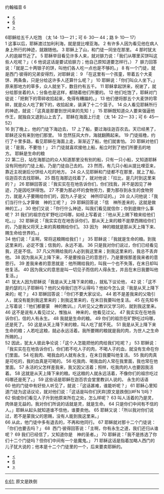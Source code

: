﻿





 约翰福音 6




* [<](bible/JHN05.md)
* [6](bible/JHN.md)
* [>](bible/JHN07.md)



 
6耶稣给五千人吃饱 （太
14·
13—
21；可
6·
30—
44；路
9·
10—
17）  
1 这事以后，耶稣渡过加利利海，就是提比哩亚海。 
2 有许多人因为看见他在病人身上所行的神迹，就跟随他。 
3 耶稣上了山，和门徒一同坐在那里。 
4 那时犹太人的逾越节近了。 
5 耶稣举目看见许多人来，就对腓力说：「我们从哪里买饼叫这些人吃呢？」（ 
6 他说这话是要试验腓力；他自己原知道要怎样行。） 
7  腓力回答说：「就是二十两银子的饼，叫他们各人吃一点也是不够的。」 
8 有一个门徒，就是西门·彼得的兄弟安得烈，对耶稣说： 
9 「在这里有一个孩童，带着五个大麦饼、两条鱼，只是分给这许多人还算什么呢？」 
10 耶稣说：「你们叫众人坐下。」原来那地方的草多，众人就坐下，数目约有五千。 
11 耶稣拿起饼来，祝谢了，就分给那坐着的人；分鱼也是这样，都随着他们所要的。 
12 他们吃饱了，耶稣对门徒说：「把剩下的零碎收拾起来，免得有糟蹋的。」 
13 他们便将那五个大麦饼的零碎，就是众人吃了剩下的，收拾起来，装满了十二个篮子。 
14 众人看见耶稣所行的神迹，就说：「这真是那要到世间来的先知！」 
15 耶稣既知道众人要来强逼他作王，就独自又退到山上去了。 耶稣在海面上行走 （太
14·
22—
33；可
6·
45—
52）  
16 到了晚上，他的门徒下海边去， 
17 上了船，要过海往迦百农去。天已经黑了，耶稣还没有来到他们那里。 
18 忽然狂风大作，海就翻腾起来。 
19 门徒摇橹，约行了十里多路，看见耶稣在海面上走，渐渐近了船，他们就害怕。 
20 耶稣对他们说：「是我，不要怕！」 
21 门徒就喜欢接他上船，船立时到了他们所要去的地方。 耶稣是生命的粮  
22 第二日，站在海那边的众人知道那里没有别的船，只有一只小船，又知道耶稣没有同他的门徒上船，乃是门徒自己去的。 
23 然而，有几只小船从提比哩亚来，靠近主祝谢后分饼给人吃的地方。 
24 众人见耶稣和门徒都不在那里，就上了船，往迦百农去找耶稣。 
25 既在海那边找着了，就对他说：「拉比，是几时到这里来的？」 
26 耶稣回答说：「我实实在在地告诉你们，你们找我，并不是因见了神迹，乃是因吃饼得饱。 
27 不要为那必坏的食物劳力，要为那存到永生的食物劳力，就是人子要赐给你们的，因为人子是父　神所印证的。」 
28 众人问他说：「我们当行什么才算做　神的工呢？」 
29 耶稣回答说：「信　神所差来的，这就是做　神的工。」 
30 他们又说：「你行什么神迹，叫我们看见就信你；你到底做什么事呢？ 
31 我们的祖宗在旷野吃过吗哪，如经上写着说：『他从天上赐下粮来给他们吃。』」 
32 耶稣说：「我实实在在地告诉你们，那从天上来的粮不是摩西赐给你们的，乃是我父将天上来的真粮赐给你们。 
33 因为　神的粮就是那从天上降下来、赐生命给世界的。」  
34 他们说：「主啊，常将这粮赐给我们！」 
35 耶稣说：「我就是生命的粮。到我这里来的，必定不饿；信我的，永远不渴。 
36 只是我对你们说过，你们已经看见我，还是不信。 
37 凡父所赐给我的人必到我这里来；到我这里来的，我总不丢弃他。 
38 因为我从天上降下来，不是要按自己的意思行，乃是要按那差我来者的意思行。 
39 差我来者的意思就是：他所赐给我的，叫我一个也不失落，在末日却叫他复活。 
40 因为我父的意思是叫一切见子而信的人得永生，并且在末日我要叫他复活。」  
41  犹太人因为耶稣说「我是从天上降下来的粮」，就私下议论他， 
42 说：「这不是约瑟的儿子耶稣吗？他的父母我们岂不认得吗？他如今怎么说『我是从天上降下来的』呢？」 
43 耶稣回答说：「你们不要大家议论。 
44 若不是差我来的父吸引人，就没有能到我这里来的；到我这里来的，在末日我要叫他复活。 
45 在先知书上写着说：『他们都要蒙　神的教训。』凡听见父之教训又学习的，就到我这里来。 
46 这不是说有人看见过父，惟独从　神来的，他看见过父。 
47 我实实在在地告诉你们，信的人有永生。 
48 我就是生命的粮。 
49 你们的祖宗在旷野吃过吗哪，还是死了。 
50 这是从天上降下来的粮，叫人吃了就不死。 
51 我是从天上降下来生命的粮；人若吃这粮，就必永远活着。我所要赐的粮就是我的肉，为世人之生命所赐的。」  
52 因此，犹太人彼此争论说：「这个人怎能把他的肉给我们吃呢？」 
53 耶稣说：「我实实在在地告诉你们，你们若不吃人子的肉，不喝人子的血，就没有生命在你们里面。 
54 吃我肉、喝我血的人就有永生，在末日我要叫他复活。 
55 我的肉真是可吃的，我的血真是可喝的。 
56 吃我肉、喝我血的人常在我里面，我也常在他里面。 
57 永活的父怎样差我来，我又因父活着；照样，吃我肉的人也要因我活着。 
58 这就是从天上降下来的粮。吃这粮的人就永远活着，不像你们的祖宗吃过吗哪还是死了。」 
59 这些话是耶稣在迦百农会堂里教训人说的。 永生的话语  
60 他的门徒中有好些人听见了，就说：「这话甚难，谁能听呢？」 
61 耶稣心里知道门徒为这话议论，就对他们说：「这话是叫你们厌弃[原文是跌倒](#FN
1)吗？ 
62 倘或你们看见人子升到他原来所在之处，怎么样呢？ 
63 叫人活着的乃是灵，肉体是无益的。我对你们所说的话就是灵，就是生命。 
64 只是你们中间有不信的人。」耶稣从起头就知道谁不信他，谁要卖他。 
65 耶稣又说：「所以我对你们说过，若不是蒙我父的恩赐，没有人能到我这里来。」  
66 从此，他门徒中多有退去的，不再和他同行。 
67 耶稣就对那十二个门徒说：「你们也要去吗？」 
68  西门·彼得回答说：「主啊，你有永生之道，我们还归从谁呢？ 
69 我们已经信了，又知道你是　神的圣者。」 
70 耶稣说：「我不是拣选了你们十二个门徒吗？但你们中间有一个是魔鬼。」 
71 耶稣这话是指着加略人西门的儿子犹大说的；他本是十二个门徒里的一个，后来要卖耶稣的。 
* [<](bible/JHN05.md)
* [6](bible/JHN.md)
* [>](bible/JHN07.md)





---


[6:61:](#V61)
原文是跌倒




---









